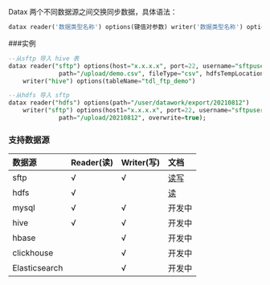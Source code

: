 Datax 两个不同数据源之间交换同步数据，具体语法：

```sql
datax reader('数据类型名称') options(键值对参数) writer('数据类型名称') options(键值对参数)
```

###实例

```sql
--从sftp 导入 hive 表
datax reader("sftp") options(host="x.x.x.x", port=22, username="sftpuser", password='xxxx',
              path="/upload/demo.csv", fileType="csv", hdfsTempLocation="/user/datawork/temp")
    writer("hive") options(tableName="tdl_ftp_demo")

--从hdfs 导入 sftp
datax reader("hdfs") options(path="/user/datawork/export/20210812")
    writer("sftp") options(host1="x.x.x.x", port=22, username="sftpuser", password='xxxx',
              path="/upload/20210812", overwrite=true);
```

### 支持数据源

| 数据源         | Reader(读)  | Writer(写)    |文档                          |
| :-----        | :-----      | :------      | :------                      |
| sftp          | √           | √            | [读写](sftp.html)      |
| hdfs          | √           |              | [读](hdfs.html)        |
| mysql         | √           | √            | 开发中        |
| hive          | √           | √            | 开发中        |
| hbase         |             | √            | 开发中        |
| clickhouse    |             | √            | 开发中        |
| Elasticsearch |             | √            | 开发中        |

